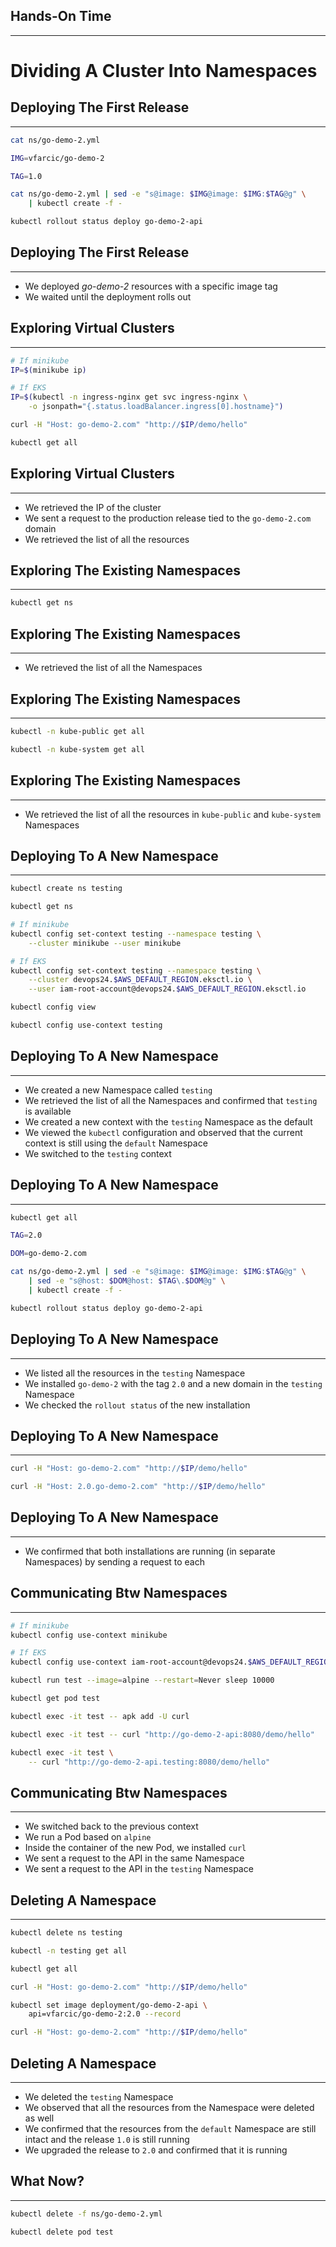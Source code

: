 ## Hands-On Time

---

# Dividing A Cluster Into Namespaces


## Deploying The First Release

---

```bash
cat ns/go-demo-2.yml

IMG=vfarcic/go-demo-2

TAG=1.0

cat ns/go-demo-2.yml | sed -e "s@image: $IMG@image: $IMG:$TAG@g" \
    | kubectl create -f -

kubectl rollout status deploy go-demo-2-api
```


## Deploying The First Release

---

* We deployed *go-demo-2* resources with a specific image tag
* We waited until the deployment rolls out


## Exploring Virtual Clusters

---

```bash
# If minikube
IP=$(minikube ip)

# If EKS
IP=$(kubectl -n ingress-nginx get svc ingress-nginx \
    -o jsonpath="{.status.loadBalancer.ingress[0].hostname}")

curl -H "Host: go-demo-2.com" "http://$IP/demo/hello"

kubectl get all
```


## Exploring Virtual Clusters

---

* We retrieved the IP of the cluster
* We sent a request to the production release tied to the `go-demo-2.com` domain
* We retrieved the list of all the resources


<!-- .slide: data-background="img/go-demo-2.png" data-background-size="contain" -->


## Exploring The Existing Namespaces

---

```bash
kubectl get ns
```


## Exploring The Existing Namespaces

---

* We retrieved the list of all the Namespaces


<!-- .slide: data-background="img/default-ns.png" data-background-size="contain" -->


## Exploring The Existing Namespaces

---

```bash
kubectl -n kube-public get all

kubectl -n kube-system get all
```


## Exploring The Existing Namespaces

---

* We retrieved the list of all the resources in `kube-public` and `kube-system` Namespaces


<!-- .slide: data-background="img/kube-system-ns.png" data-background-size="contain" -->


## Deploying To A New Namespace

---

```bash
kubectl create ns testing

kubectl get ns

# If minikube
kubectl config set-context testing --namespace testing \
    --cluster minikube --user minikube

# If EKS
kubectl config set-context testing --namespace testing \
    --cluster devops24.$AWS_DEFAULT_REGION.eksctl.io \
    --user iam-root-account@devops24.$AWS_DEFAULT_REGION.eksctl.io

kubectl config view

kubectl config use-context testing
```


## Deploying To A New Namespace

---

* We created a new Namespace called `testing`
* We retrieved the list of all the Namespaces and confirmed that `testing` is available
* We created a new context with the `testing` Namespace as the default
* We viewed the `kubectl` configuration and observed that the current context is still using the `default` Namespace
* We switched to the `testing` context


## Deploying To A New Namespace

---

```bash
kubectl get all

TAG=2.0

DOM=go-demo-2.com

cat ns/go-demo-2.yml | sed -e "s@image: $IMG@image: $IMG:$TAG@g" \
    | sed -e "s@host: $DOM@host: $TAG\.$DOM@g" \
    | kubectl create -f -

kubectl rollout status deploy go-demo-2-api
```


## Deploying To A New Namespace

---

* We listed all the resources in the `testing` Namespace
* We installed `go-demo-2` with the tag `2.0` and a new domain in the `testing` Namespace
* We checked the `rollout status` of the new installation


<!-- .slide: data-background="img/testing-ns.png" data-background-size="contain" -->


## Deploying To A New Namespace

---

```bash
curl -H "Host: go-demo-2.com" "http://$IP/demo/hello"

curl -H "Host: 2.0.go-demo-2.com" "http://$IP/demo/hello"
```


## Deploying To A New Namespace

---

* We confirmed that both installations are running (in separate Namespaces) by sending a request to each


## Communicating Btw Namespaces

---

```bash
# If minikube
kubectl config use-context minikube

# If EKS
kubectl config use-context iam-root-account@devops24.$AWS_DEFAULT_REGION.eksctl.io

kubectl run test --image=alpine --restart=Never sleep 10000

kubectl get pod test

kubectl exec -it test -- apk add -U curl

kubectl exec -it test -- curl "http://go-demo-2-api:8080/demo/hello"

kubectl exec -it test \
    -- curl "http://go-demo-2-api.testing:8080/demo/hello"
```


## Communicating Btw Namespaces

---

* We switched back to the previous context
* We run a Pod based on `alpine`
* Inside the container of the new Pod, we installed `curl`
* We sent a request to the API in the same Namespace
* We sent a request to the API in the `testing` Namespace


## Deleting A Namespace

---

```bash
kubectl delete ns testing

kubectl -n testing get all

kubectl get all

curl -H "Host: go-demo-2.com" "http://$IP/demo/hello"

kubectl set image deployment/go-demo-2-api \
    api=vfarcic/go-demo-2:2.0 --record

curl -H "Host: go-demo-2.com" "http://$IP/demo/hello"
```


## Deleting A Namespace

---

* We deleted the `testing` Namespace
* We observed that all the resources from the Namespace were deleted as well
* We confirmed that the resources from the `default` Namespace are still intact and the release `1.0` is still running
* We upgraded the release to `2.0` and confirmed that it is running


## What Now?

---

```bash
kubectl delete -f ns/go-demo-2.yml

kubectl delete pod test
```
